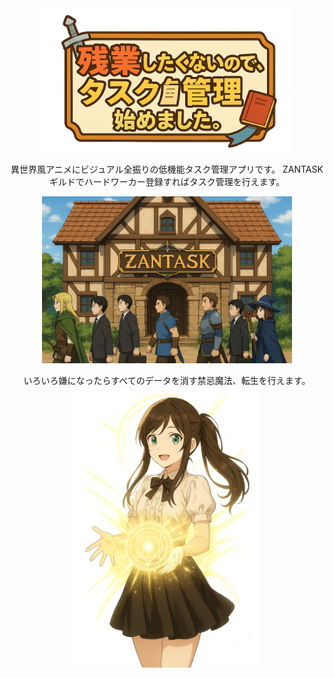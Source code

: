 <center>
<img src="./public/assets/logo/title.png" style="width: 400px">

異世界風アニメにビジュアル全振りの低機能タスク管理アプリです。
ZANTASKギルドでハードワーカー登録すればタスク管理を行えます。

<img src="./public/assets/backgrounds/guild_outside.png" style="width: 400px">


いろいろ嫌になったらすべてのデータを消す禁忌魔法、転生を行えます。
<img src="./public/assets/characters/rena/reincarnate.png" style="width: 300px">
</center>
